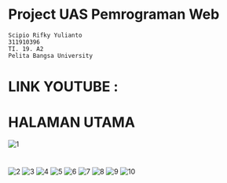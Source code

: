# Project UAS Pemrograman Web
```
Scipio Rifky Yulianto
311910396
TI. 19. A2
Pelita Bangsa University
```
# LINK YOUTUBE : 

# HALAMAN UTAMA
![1](https://user-images.githubusercontent.com/56240851/126474993-b1278004-6145-40c9-9222-8c3cc83075d2.png)
#
![2](https://user-images.githubusercontent.com/56240851/126475042-2080cecb-1ca8-4ce6-b2d2-68ea844f3780.png)
![3](https://user-images.githubusercontent.com/56240851/126475046-8c3beb4f-30e0-42cd-8924-bd035a920154.png)
![4](https://user-images.githubusercontent.com/56240851/126475048-5bd60d9c-5b4d-4d10-86e4-23912ce37b9f.png)
![5](https://user-images.githubusercontent.com/56240851/126475051-ce113b94-9eca-4a32-9083-c68426b8ca76.png)
![6](https://user-images.githubusercontent.com/56240851/126475053-ab03dc05-dfaf-4f56-85e1-271deeed44a0.png)
![7](https://user-images.githubusercontent.com/56240851/126475055-4899df9c-8c61-4c07-a4c3-8e9f32cacd83.png)
![8](https://user-images.githubusercontent.com/56240851/126475057-1ed9e081-d6f1-4813-a8ec-51920b178ba3.png)
![9](https://user-images.githubusercontent.com/56240851/126475062-b856d8f8-a64c-4668-8b01-3468bb4839e1.png)
![10](https://user-images.githubusercontent.com/56240851/126475064-fd72c7e3-0bb5-4d68-8f3f-f49bbfbe437a.png)

